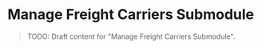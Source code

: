 # Manage Freight Carriers Submodule

> TODO: Draft content for "Manage Freight Carriers Submodule".
